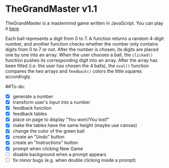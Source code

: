 # TheGrandMaster v1.1
TheGrandMaster is a mastermind game written in JavaScript. You can play it [here](https://oanarosca.github.io/TheGrandMaster).

Each ball represents a digit from 0 to 7. A function returns a random 4-digit number, and another function checks whether the number only contains digits from 0 to 7 or not. After the number is chosen, its digits are placed one by one into an array. When the user chooses a ball, the `clicked()` function pushes its corresponding digit into an array. After the array has been filled (i.e. the user has chosen the 4 balls), the `eval()` function compares the two arrays and `feedback()` colors the little squares accordingly.

##To-do:
- [x] generate a number
- [x] transform user's input into a number
- [x] feedback function
- [x] feedback tables
- [x] place on page to display "You won!/You lost!"
- [x] make the tables have the same height (maybe use canvas)
- [x] change the color of the green ball
- [x] create an "Undo" button
- [x] create an "Instructions" button
- [x] prompt when clicking New Game
- [ ] disable background when a prompt appears
- [ ] fix minor bugs (e.g. when double clicking inside a prompt)
